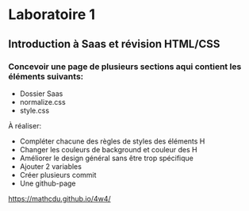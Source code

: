 # Laboratoire 1
## Introduction à Saas et révision HTML/CSS

### Concevoir une page de plusieurs sections aqui contient les éléments suivants:
- Dossier Saas
- normalize.css
- style.css

À réaliser:
- Compléter chacune des règles de styles des éléments H
- Changer les couleurs de background et couleur des H
- Améliorer le design général sans être trop spécifique
- Ajouter 2 variables
- Créer plusieurs commit
- Une github-page

https://mathcdu.github.io/4w4/
